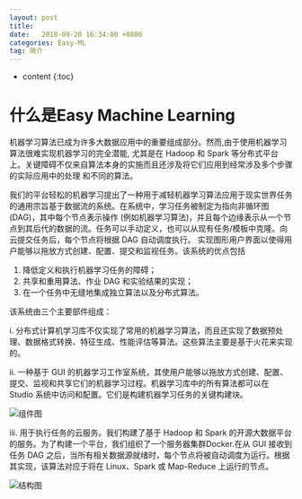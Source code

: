 ```yaml
---
layout: post
title:  
date:   2018-09-20 16:34:00 +0800
categories: Easy-ML
tag: 简介
---
```


* content
{:toc}


# 什么是Easy Machine Learning

机器学习算法已成为许多大数据应用中的重要组成部分。然而,由于使用机器学习算法很难实现机器学习的完全潜能, 尤其是在 Hadoop 和 Spark 等分布式平台上。关键障碍不仅来自算法本身的实施而且还涉及将它们应用到经常涉及多个步骤的实际应用中的处理 和不同的算法。

我们的平台轻松的机器学习提出了一种用于减轻机器学习算法应用于现实世界任务的通用宗旨基于数据流的系统。在系统中，学习任务被制定为指向非循环图 (DAG)，其中每个节点表示操作 (例如机器学习算法)，并且每个边缘表示从一个节点到其后代的数据的流。任务可以手动定义，也可以从现有任务/模板中克隆。向云提交任务后，每个节点将根据 DAG 自动调度执行。 实现图形用户界面以使得用户能够以拖放方式创建、配置、提交和监视任务。该系统的优点包括

1. 降低定义和执行机器学习任务的障碍；
2. 共享和重用算法、作业 DAG 和实验结果的实现；
3. 在一个任务中无缝地集成独立算法以及分布式算法。

该系统由三个主要部件组成：

i. 分布式计算机学习库不仅实现了常用的机器学习算法，而且还实现了数据预处理、数据格式转换、特征生成、性能评估等算法。这些算法主要是基于火花来实现的。

ii. 一种基于 GUI 的机器学习工作室系统，其使用户能够以拖放方式创建、配置、提交、监视和共享它们的机器学习过程。机器学习库中的所有算法都可以在 Studio 系统中访问和配置。它们是构建机器学习任务的关键构建块。

![](https://github.com/ICT-BDA/EasyML/blob/master/img/LR_DAG.png?raw=true  "组件图")

iii. 用于执行任务的云服务。我们构建了基于 Hadoop 和 Spark 的开源大数据平台的服务。为了构建一个平台，我们组织了一个服务器集群Docker.在从 GUI 接收到任务 DAG 之后，当所有相关数据源就绪时，每个节点将被自动调度为运行。根据其实现，该算法对应于将在 Linux、Spark 或 Map-Reduce 上运行的节点。

![](https://github.com/ICT-BDA/EasyML/blob/master/img/Docker_structure.png?raw=true "结构图")
